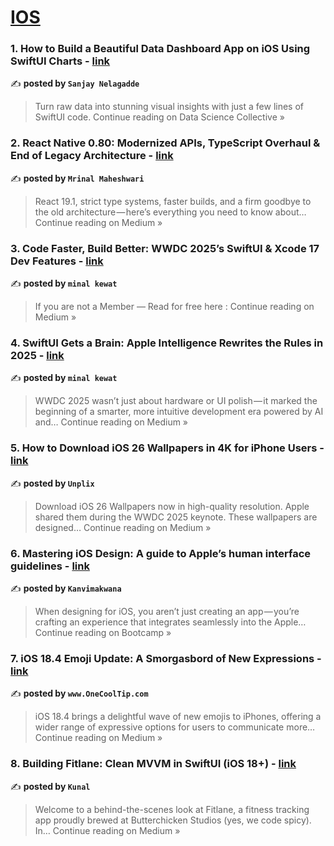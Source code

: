 
<h1><a href=https://medium.com/tag/ios/recommended target="_blank" rel="noopener noreferrer">IOS</a></h1>
<h3>1. How to Build a Beautiful Data Dashboard App on iOS Using SwiftUI Charts - <a href="https://medium.com/data-science-collective/how-to-build-a-beautiful-data-dashboard-app-on-ios-using-swiftui-charts-1019a362fa5c?source=rss------ios-5" target="_blank" rel="noopener noreferrer">link</a></h3>

✍️ **posted by `Sanjay Nelagadde`**

<blockquote>Turn raw data into stunning visual insights with just a few lines of SwiftUI code.
Continue reading on Data Science Collective »</blockquote>

<h3>2. React Native 0.80: Modernized APIs, TypeScript Overhaul & End of Legacy Architecture - <a href="https://maheshwarimrinal.medium.com/react-native-0-80-modernized-apis-typescript-overhaul-end-of-legacy-architecture-764f9f4461df?source=rss------ios-5" target="_blank" rel="noopener noreferrer">link</a></h3>

✍️ **posted by `Mrinal Maheshwari`**

<blockquote>React 19.1, strict type systems, faster builds, and a firm goodbye to the old architecture — here’s everything you need to know about…
Continue reading on Medium »</blockquote>

<h3>3. Code Faster, Build Better: WWDC 2025’s SwiftUI & Xcode 17 Dev Features - <a href="https://medium.com/@minalkewat/code-faster-build-better-wwdc-2025s-swiftui-xcode-17-dev-features-5d7893022205?source=rss------ios-5" target="_blank" rel="noopener noreferrer">link</a></h3>

✍️ **posted by `minal kewat`**

<blockquote>If you are not a Member — Read for free here :
Continue reading on Medium »</blockquote>

<h3>4. SwiftUI Gets a Brain: Apple Intelligence Rewrites the Rules in 2025 - <a href="https://medium.com/@minalkewat/swiftui-gets-a-brain-apple-intelligence-rewrites-the-rules-in-2025-bb28c607623d?source=rss------ios-5" target="_blank" rel="noopener noreferrer">link</a></h3>

✍️ **posted by `minal kewat`**

<blockquote>WWDC 2025 wasn’t just about hardware or UI polish — it marked the beginning of a smarter, more intuitive development era powered by AI and…
Continue reading on Medium »</blockquote>

<h3>5. How to Download iOS 26 Wallpapers in 4K for iPhone Users - <a href="https://medium.com/@unplix/how-to-download-ios-26-wallpapers-in-4k-for-iphone-users-7076845ef8df?source=rss------ios-5" target="_blank" rel="noopener noreferrer">link</a></h3>

✍️ **posted by `Unplix`**

<blockquote>Download iOS 26 Wallpapers now in high-quality resolution. Apple shared them during the WWDC 2025 keynote. These wallpapers are designed…
Continue reading on Medium »</blockquote>

<h3>6. Mastering iOS Design: A guide to Apple’s human interface guidelines - <a href="https://medium.com/design-bootcamp/mastering-ios-design-a-guide-to-apples-human-interface-guidelines-39b202ed102c?source=rss------ios-5" target="_blank" rel="noopener noreferrer">link</a></h3>

✍️ **posted by `Kanvimakwana`**

<blockquote>When designing for iOS, you aren’t just creating an app — you’re crafting an experience that integrates seamlessly into the Apple…
Continue reading on Bootcamp »</blockquote>

<h3>7. iOS 18.4 Emoji Update: A Smorgasbord of New Expressions - <a href="https://medium.com/@Onecooltip/ios-18-4-emoji-update-a-smorgasbord-of-new-expressions-f3611db442a0?source=rss------ios-5" target="_blank" rel="noopener noreferrer">link</a></h3>

✍️ **posted by `www.OneCoolTip.com`**

<blockquote>iOS 18.4 brings a delightful wave of new emojis to iPhones, offering a wider range of expressive options for users to communicate more…
Continue reading on Medium »</blockquote>

<h3>8. Building Fitlane: Clean MVVM in SwiftUI (iOS 18+)  - <a href="https://medium.com/@kunal_yelne/building-fitlane-clean-mvvm-in-swiftui-ios-18-f1978a4fe430?source=rss------ios-5" target="_blank" rel="noopener noreferrer">link</a></h3>

✍️ **posted by `Kunal`**

<blockquote>Welcome to a behind-the-scenes look at Fitlane, a fitness tracking app proudly brewed at Butterchicken Studios (yes, we code spicy). In…
Continue reading on Medium »</blockquote>

